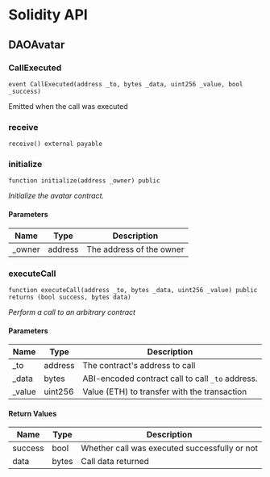 # Solidity API

## DAOAvatar

### CallExecuted

```solidity
event CallExecuted(address _to, bytes _data, uint256 _value, bool _success)
```

Emitted when the call was executed

### receive

```solidity
receive() external payable
```

### initialize

```solidity
function initialize(address _owner) public
```

_Initialize the avatar contract._

#### Parameters

| Name | Type | Description |
| ---- | ---- | ----------- |
| _owner | address | The address of the owner |

### executeCall

```solidity
function executeCall(address _to, bytes _data, uint256 _value) public returns (bool success, bytes data)
```

_Perform a call to an arbitrary contract_

#### Parameters

| Name | Type | Description |
| ---- | ---- | ----------- |
| _to | address | The contract's address to call |
| _data | bytes | ABI-encoded contract call to call `_to` address. |
| _value | uint256 | Value (ETH) to transfer with the transaction |

#### Return Values

| Name | Type | Description |
| ---- | ---- | ----------- |
| success | bool | Whether call was executed successfully or not |
| data | bytes | Call data returned |

